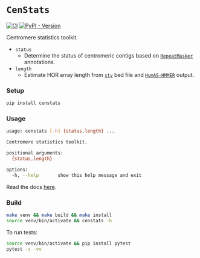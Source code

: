 # `CenStats`
[![CI](https://github.com/logsdon-lab/centromere-status-checker/actions/workflows/main.yml/badge.svg)](https://github.com/logsdon-lab/centromere-status-checker/actions/workflows/main.yml)
[![PyPI - Version](https://img.shields.io/pypi/v/CenStats)](https://pypi.org/project/CenStats/0.0.1/)

Centromere statistics toolkit.

* `status`
    * Determine the status of centromeric contigs based on [`RepeatMasker`](https://www.repeatmasker.org/) annotations.
* `length`
    * Estimate HOR array length from [`stv`](https://github.com/fedorrik/stv) bed file and [`HumAS-HMMER`](https://github.com/fedorrik/HumAS-HMMER_for_AnVIL) output.

### Setup
```bash
pip install censtats
```

### Usage
```bash
usage: censtats [-h] {status,length} ...

Centromere statistics toolkit.

positional arguments:
  {status,length}

options:
  -h, --help       show this help message and exit
```

Read the docs [here](https://github.com/logsdon-lab/CenStats/wiki/Usage).

### Build
```bash
make venv && make build && make install
source venv/bin/activate && censtats -h
```

To run tests:
```bash
source venv/bin/activate && pip install pytest
pytest -s -vv
```
